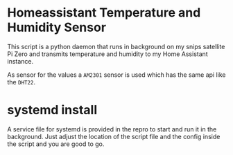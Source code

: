 # Homeassistant Temperature and Humidity Sensor

This script is a python daemon that runs in background on my snips satellite Pi Zero
 and transmits temperature and humidity to my Home Assistant instance.

As sensor for the values a `AM2301` sensor is used which has the same api like the `DHT22`.

# systemd install

A service file for systemd is provided in the repro to start and run it in the background.
Just adjust the location of the script file and the config inside the script and you are good to go.
